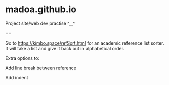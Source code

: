 # madoa.github.io

Project site/web dev practise ^__^

==

Go to https://kimbo.space/refSort.html for an academic reference list sorter. It will take a list and give it back out in alphabetical order.

Extra options to:

Add line break between reference

Add indent
